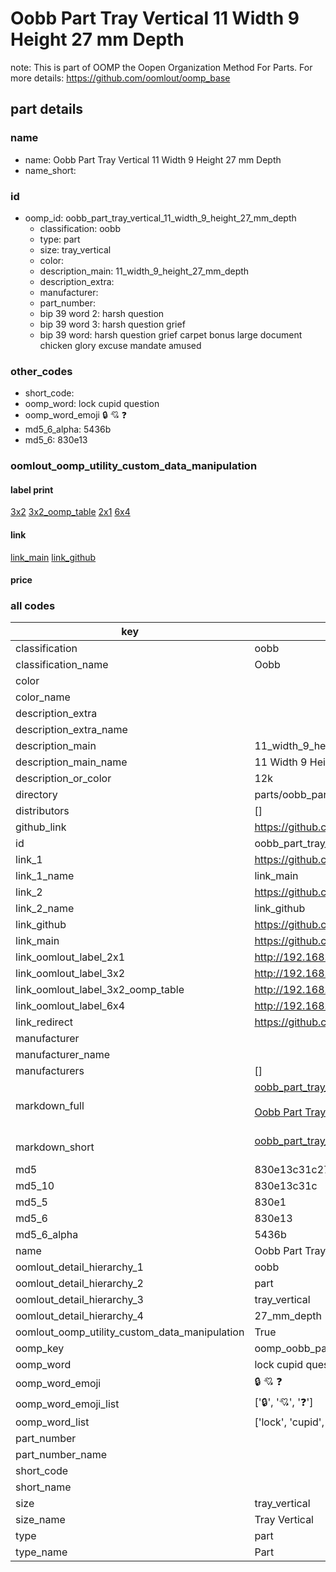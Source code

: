 # Oobb Part Tray Vertical 11 Width 9 Height 27 mm Depth  

note: This is part of OOMP the Oopen Organization Method For Parts. For more details: https://github.com/oomlout/oomp_base

##  part details
  







### name
* name: Oobb Part Tray Vertical 11 Width 9 Height 27 mm Depth
* name_short: 
### id
* oomp_id: oobb_part_tray_vertical_11_width_9_height_27_mm_depth
  * classification: oobb
  * type: part
  * size: tray_vertical
  * color: 
  * description_main: 11_width_9_height_27_mm_depth
  * description_extra: 
  * manufacturer: 
  * part_number: 
  * bip 39 word 2: harsh question
  * bip 39 word 3: harsh question grief
  * bip 39 word: harsh question grief carpet bonus large document chicken glory excuse mandate amused

### other_codes
* short_code: 
* oomp_word: lock cupid question
* oomp_word_emoji :lock: :cupid: :question:
* md5_6_alpha: 5436b
* md5_6: 830e13






### oomlout_oomp_utility_custom_data_manipulation
#### label print
[3x2](http://192.168.1.245:1112/?label=oomp%205436b)
[3x2_oomp_table](http://192.168.1.108:1112/?label=oomp%205436b)
[2x1](http://192.168.1.242:1112/?label=oomp%205436b)
[6x4](http://192.168.1.55:1112/?label=oomp%205436b)    

#### link

[link_main](https://github.com/oomlout/oomlout_oomp_version_1_messy/tree/main/parts/oobb_part_tray_vertical_11_width_9_height_27_mm_depth) [link_github](https://github.com/oomlout/oomlout_oomp_version_1_messy/tree/main/parts/oobb_part_tray_vertical_11_width_9_height_27_mm_depth)                             

#### price







### all codes 
| key | value |  
| --- | --- |  
| classification | oobb |  
| classification_name | Oobb |  
| color |  |  
| color_name |  |  
| description_extra |  |  
| description_extra_name |  |  
| description_main | 11_width_9_height_27_mm_depth |  
| description_main_name | 11 Width 9 Height 27 mm Depth |  
| description_or_color | 12k |  
| directory | parts/oobb_part_tray_vertical_11_width_9_height_27_mm_depth |  
| distributors | [] |  
| github_link | https://github.com/oomlout/oomlout_oomp_part_src/tree/main/parts/oobb_part_tray_vertical_11_width_9_height_27_mm_depth |  
| id | oobb_part_tray_vertical_11_width_9_height_27_mm_depth |  
| link_1 | https://github.com/oomlout/oomlout_oomp_version_1_messy/tree/main/parts/oobb_part_tray_vertical_11_width_9_height_27_mm_depth |  
| link_1_name | link_main |  
| link_2 | https://github.com/oomlout/oomlout_oomp_version_1_messy/tree/main/parts/oobb_part_tray_vertical_11_width_9_height_27_mm_depth |  
| link_2_name | link_github |  
| link_github | https://github.com/oomlout/oomlout_oomp_version_1_messy/tree/main/parts/oobb_part_tray_vertical_11_width_9_height_27_mm_depth |  
| link_main | https://github.com/oomlout/oomlout_oomp_version_1_messy/tree/main/parts/oobb_part_tray_vertical_11_width_9_height_27_mm_depth |  
| link_oomlout_label_2x1 | http://192.168.1.242:1112/?label=oomp%205436b |  
| link_oomlout_label_3x2 | http://192.168.1.245:1112/?label=oomp%205436b |  
| link_oomlout_label_3x2_oomp_table | http://192.168.1.108:1112/?label=oomp%205436b |  
| link_oomlout_label_6x4 | http://192.168.1.55:1112/?label=oomp%205436b |  
| link_redirect | https://github.com/oomlout/oomlout_oomp_version_1_messy/tree/main/parts/oobb_part_tray_vertical_11_width_9_height_27_mm_depth |  
| manufacturer |  |  
| manufacturer_name |  |  
| manufacturers | [] |  
| markdown_full | [oobb_part_tray_vertical_11_width_9_height_27_mm_depth](none)<br>[](none)<br>[Oobb Part Tray Vertical 11 Width 9 Height 27 Mm Depth](none)<br><br> |  
| markdown_short | [oobb_part_tray_vertical_11_width_9_height_27_mm_depth](none)<br><br> |  
| md5 | 830e13c31c27a80df48cb22ccd2be34a |  
| md5_10 | 830e13c31c |  
| md5_5 | 830e1 |  
| md5_6 | 830e13 |  
| md5_6_alpha | 5436b |  
| name | Oobb Part Tray Vertical 11 Width 9 Height 27 mm Depth |  
| oomlout_detail_hierarchy_1 | oobb |  
| oomlout_detail_hierarchy_2 | part |  
| oomlout_detail_hierarchy_3 | tray_vertical |  
| oomlout_detail_hierarchy_4 | 27_mm_depth |  
| oomlout_oomp_utility_custom_data_manipulation | True |  
| oomp_key | oomp_oobb_part_tray_vertical_11_width_9_height_27_mm_depth |  
| oomp_word | lock cupid question |  
| oomp_word_emoji | :lock: :cupid: :question: |  
| oomp_word_emoji_list | [':lock:', ':cupid:', ':question:'] |  
| oomp_word_list | ['lock', 'cupid', 'question'] |  
| part_number |  |  
| part_number_name |  |  
| short_code |  |  
| short_name |  |  
| size | tray_vertical |  
| size_name | Tray Vertical |  
| type | part |  
| type_name | Part |  

